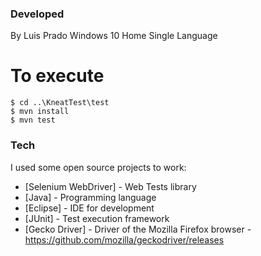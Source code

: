 ### Developed
By Luis Prado
Windows 10 Home Single Language
# To execute
```
$ cd ..\KneatTest\test
$ mvn install
$ mvn test
```
### Tech
I used some open source projects to work:
* [Selenium WebDriver] - Web Tests library
* [Java] - Programming language
* [Eclipse] - IDE for development
* [JUnit] - Test execution framework
* [Gecko Driver] - Driver of the Mozilla Firefox browser - https://github.com/mozilla/geckodriver/releases